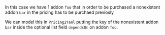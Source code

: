 In this case we have 1 addon `foo` that in order to be purchased
a nonexistent addon `bar` in the pricing has to be purchaed previosly

We can model this in `Pricing2Yaml` putting the key of the nonexistent addon `bar`
inside the optional list field `dependsOn` on addon `foo`.
